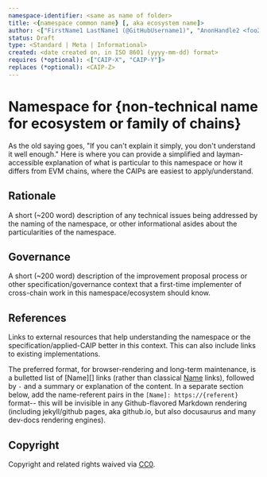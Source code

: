 ```yaml
---
namespace-identifier: <same as name of folder>
title: <{namespace common name} [, aka ecosystem name]>
author: <["FirstName1 LastName1 (@GitHubUsername1)", "AnonHandle2 <foo2@bar.com>"]>
status: Draft
type: <Standard | Meta | Informational>
created: <date created on, in ISO 8601 (yyyy-mm-dd) format>
requires (*optional): <["CAIP-X", "CAIP-Y"]>
replaces (*optional): <CAIP-Z>
---
```


# Namespace for {non-technical name for ecosystem or family of chains}

<!--"If you can't explain it simply, you don't understand it well enough." Provide a simplified and layman-accessible explanation of the CAIP.-->
As the old saying goes, "If you can't explain it simply, you don't understand it
well enough." Here is where you can provide a simplified and layman-accessible
explanation of what is particular to this namespace or how it differs from EVM
chains, where the CAIPs are easiest to apply/understand.

## Rationale
<!--A short (~200 word) description of the technical issue being addressed.-->
A short (~200 word) description of any technical issues being addressed by the
naming of the namespace, or other informational asides about the particularities
of the namespace.

## Governance
<!--A short (~200 word) description of the improvement proposal process or other specification/governance context that a first-time implementer of cross-chain work in this namespace/ecosystem should know.-->
A short (~200 word) description of the improvement proposal process or other
specification/governance context that a first-time implementer of cross-chain
work in this namespace/ecosystem should know.

## References
<!--Links to external resources that help understanding the CAIP better. This can e.g. be links to existing implementations.-->
Links to external resources that help understanding the namespace or the
specification/applied-CAIP better in this context. This can also include links
to existing implementations.

The preferred format, for browser-rendering and long-term maintenance, is a
bulletted list of [Name][] links (rather than classical [Name](referent) links),
followed by ` - ` and a summary or explanation of the content.  In a separate
section below, add the name-referent pairs in the `[Name]: https://{referent} `
format-- this will be invisible in any Github-flavored Markdown rendering
(including jekyll/github pages, aka github.io, but also docusaurus and many
dev-docs rendering engines).

## Copyright
Copyright and related rights waived via [CC0](https://creativecommons.org/publicdomain/zero/1.0/).

